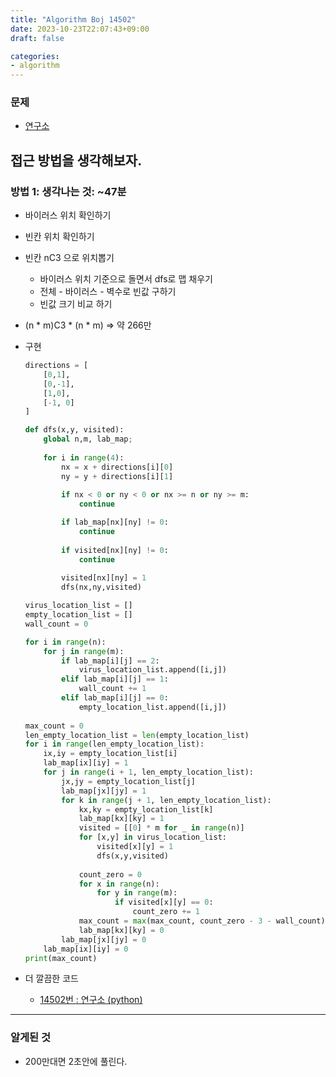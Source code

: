 ```yaml
---
title: "Algorithm Boj 14502"
date: 2023-10-23T22:07:43+09:00
draft: false

categories:
- algorithm
---
```


### 문제
- [연구소](https://www.acmicpc.net/problem/14502)

## 접근 방법을 생각해보자.
### 방법 1: 생각나는 것: ~47분
- 바이러스 위치 확인하기
- 빈칸 위치 확인하기
- 빈칸 nC3 으로 위치뽑기
    - 바이러스 위치 기준으로 돌면서 dfs로 맵 채우기
    - 전체 - 바이러스 - 벽수로 빈값 구하기
    - 빈값 크기 비교 하기
- (n * m)C3 * (n * m) => 약 266만

- 구현
    ```python
    directions = [
        [0,1],
        [0,-1],
        [1,0],
        [-1, 0]
    ]

    def dfs(x,y, visited):
        global n,m, lab_map;
        
        for i in range(4):
            nx = x + directions[i][0]
            ny = y + directions[i][1]
            
            if nx < 0 or ny < 0 or nx >= n or ny >= m:
                continue

            if lab_map[nx][ny] != 0:
                continue
                
            if visited[nx][ny] != 0:
                continue
            
            visited[nx][ny] = 1
            dfs(nx,ny,visited)

    virus_location_list = []
    empty_location_list = []
    wall_count = 0

    for i in range(n):
        for j in range(m):
            if lab_map[i][j] == 2:
                virus_location_list.append([i,j])
            elif lab_map[i][j] == 1:
                wall_count += 1
            elif lab_map[i][j] == 0:
                empty_location_list.append([i,j])
                
    max_count = 0
    len_empty_location_list = len(empty_location_list)
    for i in range(len_empty_location_list):
        ix,iy = empty_location_list[i]
        lab_map[ix][iy] = 1 
        for j in range(i + 1, len_empty_location_list):
            jx,jy = empty_location_list[j]
            lab_map[jx][jy] = 1
            for k in range(j + 1, len_empty_location_list):
                kx,ky = empty_location_list[k]
                lab_map[kx][ky] = 1 
                visited = [[0] * m for _ in range(n)]
                for [x,y] in virus_location_list:
                    visited[x][y] = 1
                    dfs(x,y,visited)
                    
                count_zero = 0
                for x in range(n):
                    for y in range(m):
                        if visited[x][y] == 0:
                            count_zero += 1
                max_count = max(max_count, count_zero - 3 - wall_count)
                lab_map[kx][ky] = 0        
            lab_map[jx][jy] = 0
        lab_map[ix][iy] = 0
    print(max_count)
    ```
- 더 깔끔한 코드
    - [14502번 : 연구소 (python)](https://jie0025.tistory.com/209)
---
### 알게된 것
- 200만대면 2초안에 풀린다.

